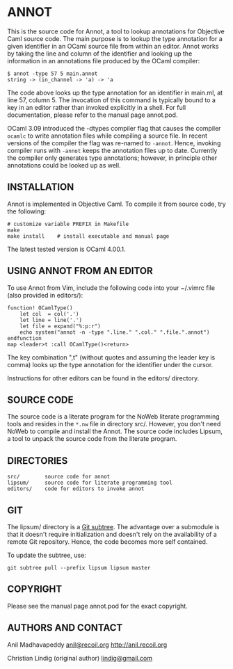 
# ANNOT 

This is the source code for Annot, a tool to lookup annotations for
Objective Caml source code. The main purpose is to lookup the type
annotation for a given identifier in an OCaml source file from within an
editor.  Annot works by taking the line and column of the identifier
and looking up the information in an annotations file produced by the
OCaml compiler:

    $ annot -type 57 5 main.annot
    string -> (in_channel -> 'a) -> 'a

The code above looks up the type annotation for an identifier in
main.ml, at line 57, column 5. The invocation of this command is
typically bound to a key in an editor rather than invoked explicitly in
a shell.  For full documentation, please refer to the manual page
annot.pod.

OCaml 3.09 introduced the -dtypes compiler flag that causes the compiler
`ocamlc` to write annotation files while compiling a source file. In recent
versions of the compiler the flag was re-named to `-annot`.  Hence,
invoking compiler runs with `-annot` keeps the annotation files up to date.
Currently the compiler only generates type annotations; however, in
principle other annotations could be looked up as well.

## INSTALLATION

Annot is implemented in Objective Caml. To compile it from source code,
try the following:

    # customize variable PREFIX in Makefile
    make
    make install    # install executable and manual page

The latest tested version is OCaml 4.00.1.

## USING ANNOT FROM AN EDITOR

To use Annot from Vim, include the following code into your ~/.vimrc
file (also provided in editors/):

    function! OCamlType()
        let col  = col('.')
        let line = line('.')
        let file = expand("%:p:r")
        echo system("annot -n -type ".line." ".col." ".file.".annot")
    endfunction    
    map <leader>t :call OCamlType()<return>

The key combination ",t" (without quotes and assuming the leader key is
comma) looks up the type annotation for the identifier under the cursor.

Instructions for other editors can be found in the editors/ directory.

## SOURCE CODE

The source code is a literate program for the NoWeb literate programming
tools and resides in the `*.nw` file in directory src/. However, you don't
need NoWeb to compile and install the Annot.  The source code includes
Lipsum, a tool to unpack the source code from the literate program.

## DIRECTORIES

    src/        source code for annot
    lipsum/     source code for literate programming tool
    editors/    code for editors to invoke annot


## GIT

The lipsum/ directory is a 
[Git
subtree](https://blogs.atlassian.com/2013/05/alternatives-to-git-submodule-git-subtree/).
The advantage over a submodule is that it doesn't require initialization
and doesn't rely on the availability of a remote Git repository. Hence, the
code becomes more self contained.

To update the subtree, use:

    git subtree pull --prefix lipsum lipsum master


## COPYRIGHT

Please see the manual page annot.pod for the exact copyright. 

## AUTHORS AND CONTACT

Anil Madhavapeddy
anil@recoil.org
http://anil.recoil.org

Christian Lindig (original author)
lindig@gmail.com


